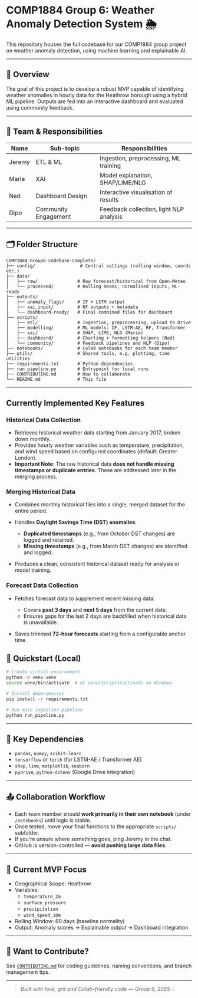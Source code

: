 # COMP1884 Group 6: Weather Anomaly Detection System 🌦️

This repository houses the full codebase for our COMP1884 group project on weather anomaly detection, using machine learning and explainable AI.

---

## 📌 Overview

The goal of this project is to develop a robust MVP capable of identifying weather anomalies in hourly data for the Heathrow borough using a hybrid ML pipeline. Outputs are fed into an interactive dashboard and evaluated using community feedback.

---

## 👥 Team & Responsibilities

| Name        | Sub-topic               | Responsibilities                         |
|-------------|-------------------------|------------------------------------------|
| Jeremy      | ETL & ML                | Ingestion, preprocessing, ML training    |
| Marie       | XAI                     | Model explanation, SHAP/LIME/NLG         |
| Nad         | Dashboard Design        | Interactive visualisation of results     |
| Dipo        | Community Engagement    | Feedback collection, light NLP analysis  |

---

## 🗂️ Folder Structure

```
COMP1884-Group6-Codebase-Complete/
├── config/                 # Central settings (rolling window, coords etc.)
├── data/
│   ├── raw/               # Raw forecast/historical from Open-Meteo
│   └── processed/         # Rolling means, normalised inputs, ML-ready
├── outputs/
│   ├── anomaly_flags/     # IF + LSTM output
│   ├── xai_input/         # RF outputs + metadata
│   └── dashboard-ready/   # Final combined files for dashboard
├── scripts/
│   ├── etl/               # Ingestion, preprocessing, upload to Drive
│   ├── modelling/         # ML models: IF, LSTM-AE, RF, Transformer
│   ├── xai/               # SHAP, LIME, NLG (Marie)
│   ├── dashboard/         # Charting + formatting helpers (Nad)
│   └── community/         # Feedback pipelines and NLP (Dipo)
├── notebooks/             # Colab notebooks for each team member
├── utils/                 # Shared tools, e.g. plotting, time utilities
├── requirements.txt       # Python dependencies
├── run_pipeline.py        # Entrypoint for local runs
├── CONTRIBUTING.md        # How to collaborate
└── README.md              # This file
```

---

## Currently Implemented Key Features

### **Historical Data Collection**
- Retrieves historical weather data starting from January 2017, broken down monthly.
- Provides hourly weather variables such as temperature, precipitation, and wind speed based on configured coordinates (default: Greater London).
- **Important Note**: The raw historical data **does not handle missing timestamps or duplicate entries**. These are addressed later in the merging process.

### **Merging Historical Data**
- Combines monthly historical files into a single, merged dataset for the entire period.
- Handles **Daylight Savings Time (DST) anomalies**:
    - **Duplicated timestamps** (e.g., from October DST changes) are logged and retained.
    - **Missing timestamps** (e.g., from March DST changes) are identified and logged.

- Produces a clean, consistent historical dataset ready for analysis or model training.

### **Forecast Data Collection**
- Fetches forecast data to supplement recent missing data:
    - Covers **past 3 days** and **next 5 days** from the current date.
    - Ensures gaps for the last 2 days are backfilled when historical data is unavailable.

- Saves trimmed **72-hour forecasts** starting from a configurable anchor time.


## 🚀 Quickstart (Local)

```bash
# Create virtual environment
python -m venv venv
source venv/bin/activate  # or venv\Scripts\activate on Windows

# Install dependencies
pip install -r requirements.txt

# Run main ingestion pipeline
python run_pipeline.py
```

---

## 📄 Key Dependencies

- `pandas`, `numpy`, `scikit-learn`
- `tensorflow` or `torch` (for LSTM-AE / Transformer AE)
- `shap`, `lime`, `matplotlib`, `seaborn`
- `pydrive`, `python-dotenv` (Google Drive integration)

---

## 📤 Collaboration Workflow

- Each team member should **work primarily in their own notebook** (under `/notebooks`) until logic is stable.
- Once tested, move your final functions to the appropriate `scripts/` subfolder.
- If you're unsure where something goes, ping Jeremy in the chat.
- GitHub is version-controlled — **avoid pushing large data files**.

---

## 📍 Current MVP Focus

- Geographical Scope: Heathrow
- Variables:  
  - `temperature_2m`  
  - `surface_pressure`  
  - `precipitation`  
  - `wind_speed_10m`
- Rolling Window: 60 days (baseline normality)
- Output: Anomaly scores → Explainable output → Dashboard integration

---

## 🧠 Want to Contribute?

See [`CONTRIBUTING.md`](CONTRIBUTING.md) for coding guidelines, naming conventions, and branch management tips.

---

> *Built with love, grit and Colab-friendly code — Group 6, 2025* 💡
